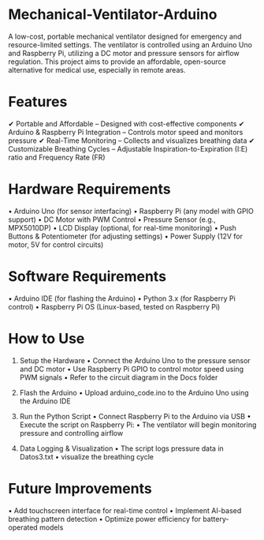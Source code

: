 # Mechanical-Ventilator-Arduino

A low-cost, portable mechanical ventilator designed for emergency and resource-limited settings. The ventilator is controlled using an Arduino Uno and Raspberry Pi, utilizing a DC motor and pressure sensors for airflow regulation. This project aims to provide an affordable, open-source alternative for medical use, especially in remote areas.

# Features

✔ Portable and Affordable – Designed with cost-effective components
✔ Arduino & Raspberry Pi Integration – Controls motor speed and monitors pressure
✔ Real-Time Monitoring – Collects and visualizes breathing data
✔ Customizable Breathing Cycles – Adjustable Inspiration-to-Expiration (I:E) ratio and Frequency Rate (FR)

# Hardware Requirements
 • Arduino Uno (for sensor interfacing)
 • Raspberry Pi (any model with GPIO support)
 • DC Motor with PWM Control
 • Pressure Sensor (e.g., MPX5010DP)
 • LCD Display (optional, for real-time monitoring)
 • Push Buttons & Potentiometer (for adjusting settings)
 • Power Supply (12V for motor, 5V for control circuits)

# Software Requirements
 • Arduino IDE (for flashing the Arduino)
 • Python 3.x (for Raspberry Pi control)
 • Raspberry Pi OS (Linux-based, tested on Raspberry Pi)

# How to Use

1. Setup the Hardware
 • Connect the Arduino Uno to the pressure sensor and DC motor
 • Use Raspberry Pi GPIO to control motor speed using PWM signals
 • Refer to the circuit diagram in the Docs folder

2. Flash the Arduino
 • Upload arduino_code.ino to the Arduino Uno using the Arduino IDE

3. Run the Python Script
 • Connect Raspberry Pi to the Arduino via USB
 • Execute the script on Raspberry Pi:
      • The ventilator will begin monitoring pressure and controlling airflow

4. Data Logging & Visualization
 • The script logs pressure data in Datos3.txt
 • visualize the breathing cycle

# Future Improvements
 • Add touchscreen interface for real-time control
 • Implement AI-based breathing pattern detection
 • Optimize power efficiency for battery-operated models
